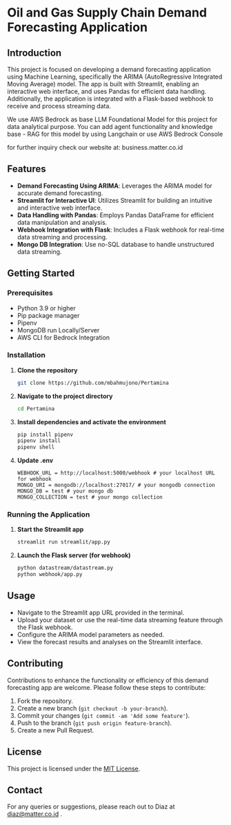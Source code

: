 
# Oil and Gas Supply Chain Demand Forecasting Application

## Introduction

This project is focused on developing a demand forecasting application using Machine Learning, specifically the ARIMA (AutoRegressive Integrated Moving Average) model. The app is built with Streamlit, enabling an interactive web interface, and uses Pandas for efficient data handling. Additionally, the application is integrated with a Flask-based webhook to receive and process streaming data.

We use AWS Bedrock as base LLM Foundational Model for this project for data analytical purpose. You can add agent functionality and knowledge base - RAG for this model by using Langchain or use AWS Bedrock Console

for further inquiry check our website at: business.matter.co.id

## Features

- **Demand Forecasting Using ARIMA**: Leverages the ARIMA model for accurate demand forecasting.
- **Streamlit for Interactive UI**: Utilizes Streamlit for building an intuitive and interactive web interface.
- **Data Handling with Pandas**: Employs Pandas DataFrame for efficient data manipulation and analysis.
- **Webhook Integration with Flask**: Includes a Flask webhook for real-time data streaming and processing.
- **Mongo DB Integration**: Use no-SQL database to handle unstructured data streaming.

## Getting Started

### Prerequisites

- Python 3.9 or higher
- Pip package manager
- Pipenv
- MongoDB run Locally/Server
- AWS CLI for Bedrock Integration

### Installation

1. **Clone the repository**
   ```bash
   git clone https://github.com/mbahmujono/Pertamina
   ```

2. **Navigate to the project directory**
   ```bash
   cd Pertamina
   ```

3. **Install dependencies and activate the environment**
   ```bash
   pip install pipenv
   pipenv install
   pipenv shell
   ```

4. **Update .env**
   ```env
   WEBHOOK_URL = http://localhost:5000/webhook # your localhost URL for webhook
   MONGO_URI = mongodb://localhost:27017/ # your mongodb connection
   MONGO_DB = test # your mongo db
   MONGO_COLLECTION = test # your mongo collection
   ```

   

### Running the Application

1. **Start the Streamlit app**
   ```bash
   streamlit run streamlit/app.py
   ```

2. **Launch the Flask server (for webhook)**
   ```bash
   python datastream/datastream.py
   python webhook/app.py
   ```

## Usage

- Navigate to the Streamlit app URL provided in the terminal.
- Upload your dataset or use the real-time data streaming feature through the Flask webhook.
- Configure the ARIMA model parameters as needed.
- View the forecast results and analyses on the Streamlit interface.

## Contributing

Contributions to enhance the functionality or efficiency of this demand forecasting app are welcome. Please follow these steps to contribute:

1. Fork the repository.
2. Create a new branch (`git checkout -b your-branch`).
3. Commit your changes (`git commit -am 'Add some feature'`).
4. Push to the branch (`git push origin feature-branch`).
5. Create a new Pull Request.

## License

This project is licensed under the [MIT License](LICENSE.md).

## Contact

For any queries or suggestions, please reach out to Diaz at diaz@matter.co.id .
